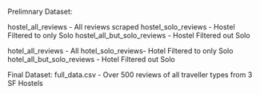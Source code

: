 Prelimnary Dataset:

hostel_all_reviews - 	All reviews scraped
hostel_solo_reviews - 	Hostel Filtered to only Solo 
hostel_all_but_solo_reviews	- Hostel Filtered out Solo

hotel_all_reviews	- All 
hotel_solo_reviews- Hotel Filtered to only Solo 
hotel_all_but_solo_reviews	- Hotel Filtered out Solo


Final Dataset:
full_data.csv - Over 500 reviews of all traveller types from 3 SF Hostels
